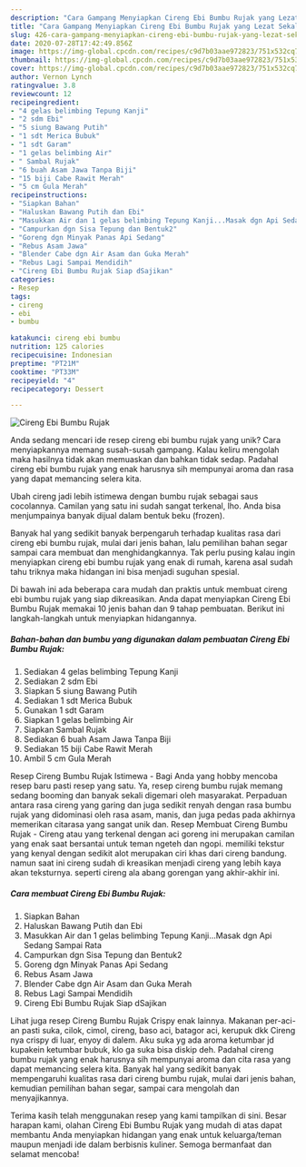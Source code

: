 ```yaml
---
description: "Cara Gampang Menyiapkan Cireng Ebi Bumbu Rujak yang Lezat Sekali"
title: "Cara Gampang Menyiapkan Cireng Ebi Bumbu Rujak yang Lezat Sekali"
slug: 426-cara-gampang-menyiapkan-cireng-ebi-bumbu-rujak-yang-lezat-sekali
date: 2020-07-28T17:42:49.856Z
image: https://img-global.cpcdn.com/recipes/c9d7b03aae972823/751x532cq70/cireng-ebi-bumbu-rujak-foto-resep-utama.jpg
thumbnail: https://img-global.cpcdn.com/recipes/c9d7b03aae972823/751x532cq70/cireng-ebi-bumbu-rujak-foto-resep-utama.jpg
cover: https://img-global.cpcdn.com/recipes/c9d7b03aae972823/751x532cq70/cireng-ebi-bumbu-rujak-foto-resep-utama.jpg
author: Vernon Lynch
ratingvalue: 3.8
reviewcount: 12
recipeingredient:
- "4 gelas belimbing Tepung Kanji"
- "2 sdm Ebi"
- "5 siung Bawang Putih"
- "1 sdt Merica Bubuk"
- "1 sdt Garam"
- "1 gelas belimbing Air"
- " Sambal Rujak"
- "6 buah Asam Jawa Tanpa Biji"
- "15 biji Cabe Rawit Merah"
- "5 cm Gula Merah"
recipeinstructions:
- "Siapkan Bahan"
- "Haluskan Bawang Putih dan Ebi"
- "Masukkan Air dan 1 gelas belimbing Tepung Kanji...Masak dgn Api Sedang Sampai Rata"
- "Campurkan dgn Sisa Tepung dan Bentuk2"
- "Goreng dgn Minyak Panas Api Sedang"
- "Rebus Asam Jawa"
- "Blender Cabe dgn Air Asam dan Guka Merah"
- "Rebus Lagi Sampai Mendidih"
- "Cireng Ebi Bumbu Rujak Siap dSajikan"
categories:
- Resep
tags:
- cireng
- ebi
- bumbu

katakunci: cireng ebi bumbu 
nutrition: 125 calories
recipecuisine: Indonesian
preptime: "PT21M"
cooktime: "PT33M"
recipeyield: "4"
recipecategory: Dessert

---
```



![Cireng Ebi Bumbu Rujak](https://img-global.cpcdn.com/recipes/c9d7b03aae972823/751x532cq70/cireng-ebi-bumbu-rujak-foto-resep-utama.jpg)

Anda sedang mencari ide resep cireng ebi bumbu rujak yang unik? Cara menyiapkannya memang susah-susah gampang. Kalau keliru mengolah maka hasilnya tidak akan memuaskan dan bahkan tidak sedap. Padahal cireng ebi bumbu rujak yang enak harusnya sih mempunyai aroma dan rasa yang dapat memancing selera kita.

Ubah cireng jadi lebih istimewa dengan bumbu rujak sebagai saus cocolannya. Camilan yang satu ini sudah sangat terkenal, lho. Anda bisa menjumpainya banyak dijual dalam bentuk beku (frozen).

Banyak hal yang sedikit banyak berpengaruh terhadap kualitas rasa dari cireng ebi bumbu rujak, mulai dari jenis bahan, lalu pemilihan bahan segar sampai cara membuat dan menghidangkannya. Tak perlu pusing kalau ingin menyiapkan cireng ebi bumbu rujak yang enak di rumah, karena asal sudah tahu triknya maka hidangan ini bisa menjadi suguhan spesial.


Di bawah ini ada beberapa cara mudah dan praktis untuk membuat cireng ebi bumbu rujak yang siap dikreasikan. Anda dapat menyiapkan Cireng Ebi Bumbu Rujak memakai 10 jenis bahan dan 9 tahap pembuatan. Berikut ini langkah-langkah untuk menyiapkan hidangannya.

<!--inarticleads1-->

##### Bahan-bahan dan bumbu yang digunakan dalam pembuatan Cireng Ebi Bumbu Rujak:

1. Sediakan 4 gelas belimbing Tepung Kanji
1. Sediakan 2 sdm Ebi
1. Siapkan 5 siung Bawang Putih
1. Sediakan 1 sdt Merica Bubuk
1. Gunakan 1 sdt Garam
1. Siapkan 1 gelas belimbing Air
1. Siapkan  Sambal Rujak
1. Sediakan 6 buah Asam Jawa Tanpa Biji
1. Sediakan 15 biji Cabe Rawit Merah
1. Ambil 5 cm Gula Merah


Resep Cireng Bumbu Rujak Istimewa - Bagi Anda yang hobby mencoba resep baru pasti resep yang satu. Ya, resep cireng bumbu rujak memang sedang booming dan banyak sekali digemari oleh masyarakat. Perpaduan antara rasa cireng yang garing dan juga sedikit renyah dengan rasa bumbu rujak yang didominasi oleh rasa asam, manis, dan juga pedas pada akhirnya memerikan citarasa yang sangat unik dan. Resep Membuat Cireng Bumbu Rujak - Cireng atau yang terkenal dengan aci goreng ini merupakan camilan yang enak saat bersantai untuk teman ngeteh dan ngopi. memiliki tekstur yang kenyal dengan sedikit alot merupakan ciri khas dari cireng bandung. namun saat ini cireng sudah di kreasikan menjadi cireng yang lebih kaya akan teksturnya. seperti cireng ala abang gorengan yang akhir-akhir ini. 

<!--inarticleads2-->

##### Cara membuat Cireng Ebi Bumbu Rujak:

1. Siapkan Bahan
1. Haluskan Bawang Putih dan Ebi
1. Masukkan Air dan 1 gelas belimbing Tepung Kanji...Masak dgn Api Sedang Sampai Rata
1. Campurkan dgn Sisa Tepung dan Bentuk2
1. Goreng dgn Minyak Panas Api Sedang
1. Rebus Asam Jawa
1. Blender Cabe dgn Air Asam dan Guka Merah
1. Rebus Lagi Sampai Mendidih
1. Cireng Ebi Bumbu Rujak Siap dSajikan


Lihat juga resep Cireng Bumbu Rujak Crispy enak lainnya. Makanan per-aci-an pasti suka, cilok, cimol, cireng, baso aci, batagor aci, kerupuk dkk Cireng nya crispy di luar, enyoy di dalem. Aku suka yg ada aroma ketumbar jd kupakein ketumbar bubuk, klo ga suka bisa diskip deh. Padahal cireng bumbu rujak yang enak harusnya sih mempunyai aroma dan cita rasa yang dapat memancing selera kita. Banyak hal yang sedikit banyak mempengaruhi kualitas rasa dari cireng bumbu rujak, mulai dari jenis bahan, kemudian pemilihan bahan segar, sampai cara mengolah dan menyajikannya. 

Terima kasih telah menggunakan resep yang kami tampilkan di sini. Besar harapan kami, olahan Cireng Ebi Bumbu Rujak yang mudah di atas dapat membantu Anda menyiapkan hidangan yang enak untuk keluarga/teman maupun menjadi ide dalam berbisnis kuliner. Semoga bermanfaat dan selamat mencoba!

